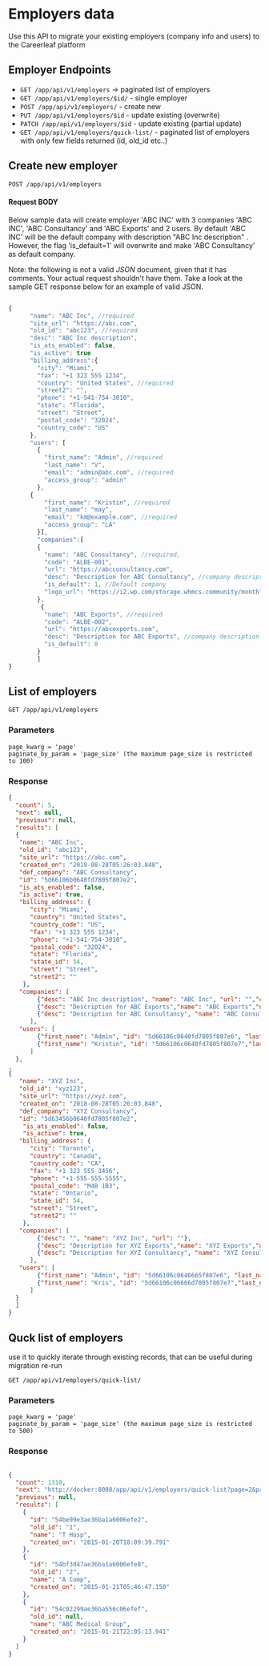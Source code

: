 # Employers data

Use this API to migrate your existing employers (company info and users) to the Careerleaf platform




## Employer Endpoints

* `GET /app/api/v1/employers` -> paginated list of employers
* `GET /app/api/v1/employers/$id/` - single employer
* `POST /app/api/v1/employers/` - create new 
* `PUT /app/api/v1/employers/$id` - update existing (overwrite)
* `PATCH /app/api/v1/employers/$id` - update existing (partial update)
* `GET /app/api/v1/employers/quick-list/` - paginated list of employers with only few fields returned (id, old_id etc..)




## Create new employer

    POST /app/api/v1/employers


#### Request BODY
Below sample data will create employer 'ABC INC' with 3 companies 'ABC INC', 'ABC Consultancy' and 'ABC Exports' and 2 users. 
By default 'ABC INC' will be the default company with description "ABC Inc description" . However, the flag 'is_default=1' will overwrite and make 'ABC Consultancy' as default company.

Note: the following is not a valid *JSON* document, given that it has comments. Your actual request shouldn't have them. Take a look at the sample GET response below for an example of valid JSON.

```js

{
      "name": "ABC Inc", //required
      "site_url": "https://abc.com",
      "old_id": "abc123", //required
      "desc": "ABC Inc description",
      "is_ats_enabled": false,
      "is_active": true
      "billing_address":{
        "city": "Miami",
        "fax": "+1 323 555 1234",
        "country": "United States", //required
        "street2": "",
        "phone": "+1-541-754-3010",
        "state": "Florida",
        "street": "Street",
        "postal_code": "32024",
        "country_code": "US"
      },
      "users": [
        {
          "first_name": "Admin", //required
          "last_name": "V",
          "email": "admin@abc.com", //required
          "access_group": "admin"
        },
      {
          "first_name": "Kristin", //required
          "last_name": "may", 
          "email": "km@example.com", //required
          "access_group": "LA" 
        }],
        "companies":[
        {
          "name": "ABC Consultancy", //required,
          "code": "ALBE-001",
          "url": "https://abcconsultancy.com",
          "desc": "Description for ABC Consultancy", //company description
          "is_default": 1, //Default company
          "logo_url": "https://i2.wp.com/storage.whmcs.community/monthly_2017_09/T.png.f6c2896bc17da48204db15019ed38915.png"
        },
         {
          "name": "ABC Exports", //required
          "code": "ALBE-002",
          "url": "https://abcexports.com",
          "desc": "Description for ABC Exports", //company description
          "is_default": 0
        }
        ]
}
```


## List of employers

    GET /app/api/v1/employers

### Parameters 
    page_kwarg = 'page'
    paginate_by_param = 'page_size' (the maximum page_size is restricted to 100)

### Response 

``` json 
{
  "count": 5,
  "next": null,
  "previous": null,
  "results": [
  {
   "name": "ABC Inc",
   "old_id": "abc123",
   "site_url": "https://abc.com",
   "created_on": "2019-08-28T05:26:03.848",
   "def_company": "ABC Consultancy",
   "id": "5d66106b0640fd7805f807e2",
   "is_ats_enabled": false,
   "is_active": true,
   "billing_address": {
      "city": "Miami",
      "country": "United States",
      "country_code": "US",
      "fax": "+1 323 555 1234",
      "phone": "+1-541-754-3010",
      "postal_code": "32024",
      "state": "Florida",
      "state_id": 54,
      "street": "Street",
      "street2": ""
    },
   "companies": [
      	{"desc": "ABC Inc description", "name": "ABC Inc", "url": "","code":"ABC-001"},
      	{"desc": "Description for ABC Exports","name": "ABC Exports","url": "https://abcexports.com","code":"ABC-001"},
      	{"desc": "Description for ABC Consultancy", "name": "ABC Consultancy","url": "https://abcconsultancy.com","code":"ABC-002"},
  	  ],
   "users": [
      	{"first_name": "Admin", "id": "5d66106c0640fd7805f807e6", "last_name": "V","access_group": "admin", "email": "admin@abc.com"},
      	{"first_name": "Kristin", "id": "5d66106c0640fd7805f807e7","last_name": "may","access_group": "LA", "email": "km@example.com"}
      ]
  },
,
{
   "name": "XYZ Inc",
   "old_id": "xyz123",
   "site_url": "https://xyz.com",
   "created_on": "2018-08-28T05:26:03.848",
   "def_company": "XYZ Consultancy",
   "id": "5d63456b0640fd7805f807e2",
    "is_ats_enabled": false,
    "is_active": true,
   "billing_address": {
      "city": "Toronto",
      "country": "Canada",
      "country_code": "CA",
      "fax": "+1 323 555 3456",
      "phone": "+1-555-555-5555",
      "postal_code": "M4B 1B3",
      "state": "Ontario",
      "state_id": 54,
      "street": "Street",
      "street2": ""
    },
   "companies": [
        {"desc": "", "name": "XYZ Inc", "url": ""},
        {"desc": "Description for XYZ Exports","name": "XYZ Exports","url": "https://xyzexports.com","code":"XYZ-001"},
        {"desc": "Description for XYZ Consultancy", "name": "XYZ Consultancy","url": "https://xyzconsultancy.com","code":"XYZ-002"},
      ],
   "users": [
        {"first_name": "Admin", "id": "5d66106c0646665f807e6", "last_name": "V","access_group": "admin", "email": "root@xyz.com"},
        {"first_name": "Kris", "id": "5d66106c06666d7805f807e7","last_name": "may","access_group": "LA", "email": "krisexample.com"}
      ]
  }
  ]
}

```

## Quck list of employers

use it to quickly iterate through existing records, that can be useful during migration re-run

    GET /app/api/v1/employers/quick-list/


### Parameters 

    page_kwarg = 'page'
    paginate_by_param = 'page_size' (the maximum page_size is restricted to 500)

### Response 

```json 

{
  "count": 1310,
  "next": "http://docker:8008/app/api/v1/employers/quick-list?page=2&page_size=3",
  "previous": null,
  "results": [
    {
      "id": "54be99e3ae36ba1a6006efe2",
      "old_id": "1",
      "name": "T Hosp",
      "created_on": "2015-01-20T18:09:39.791"
    },
    {
      "id": "54bf3d47ae36ba1a6006efe8",
      "old_id": "2",
      "name": "A Comp",
      "created_on": "2015-01-21T05:46:47.150"
    },
    {
      "id": "54c02299ae36ba556c06efef",
      "old_id": null,
      "name": "ABC Medical Group",
      "created_on": "2015-01-21T22:05:13.941"
    }
  ]
}

```
